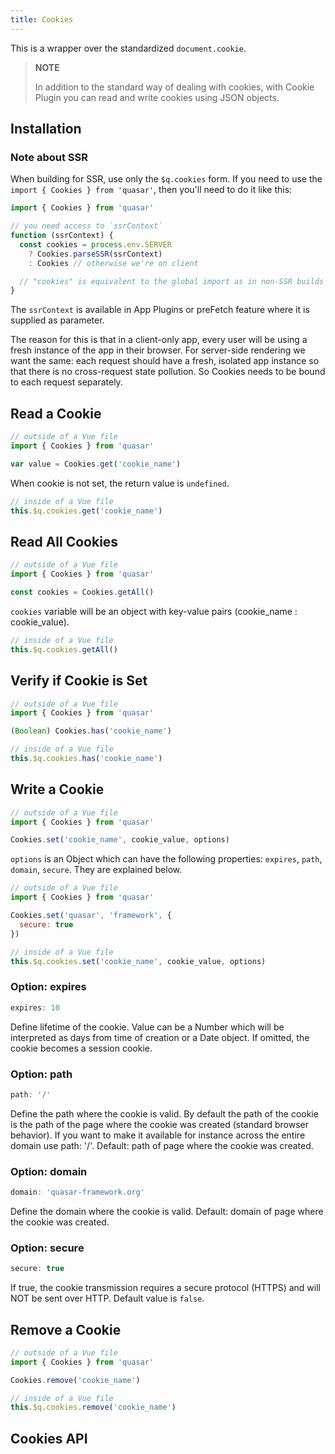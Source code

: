 ```yaml
---
title: Cookies
---
```

This is a wrapper over the standardized `document.cookie`.

> **NOTE**
>
> In addition to the standard way of dealing with cookies, with Cookie Plugin you can read and write cookies using JSON objects.

## Installation
<doc-installation plugins="Cookies" />

### Note about SSR
When building for SSR, use only the `$q.cookies` form. If you need to use the `import { Cookies } from 'quasar'`, then you'll need to do it like this:

```js
import { Cookies } from 'quasar'

// you need access to `ssrContext`
function (ssrContext) {
  const cookies = process.env.SERVER
    ? Cookies.parseSSR(ssrContext)
    : Cookies // otherwise we're on client

  // "cookies" is equivalent to the global import as in non-SSR builds
}
```

The `ssrContext` is available in App Plugins or preFetch feature where it is supplied as parameter.

The reason for this is that in a client-only app, every user will be using a fresh instance of the app in their browser. For server-side rendering we want the same: each request should have a fresh, isolated app instance so that there is no cross-request state pollution. So Cookies needs to be bound to each request separately.

## Read a Cookie
``` js
// outside of a Vue file
import { Cookies } from 'quasar'

var value = Cookies.get('cookie_name')
```
When cookie is not set, the return value is `undefined`.

```js
// inside of a Vue file
this.$q.cookies.get('cookie_name')
```

## Read All Cookies
``` js
// outside of a Vue file
import { Cookies } from 'quasar'

const cookies = Cookies.getAll()
```
`cookies` variable will be an object with key-value pairs (cookie_name : cookie_value).

```js
// inside of a Vue file
this.$q.cookies.getAll()
```

## Verify if Cookie is Set
``` js
// outside of a Vue file
import { Cookies } from 'quasar'

(Boolean) Cookies.has('cookie_name')
```

```js
// inside of a Vue file
this.$q.cookies.has('cookie_name')
```

## Write a Cookie
``` js
// outside of a Vue file
import { Cookies } from 'quasar'

Cookies.set('cookie_name', cookie_value, options)
```

`options` is an Object which can have the following properties: `expires`, `path`, `domain`, `secure`. They are explained below.

``` js
// outside of a Vue file
import { Cookies } from 'quasar'

Cookies.set('quasar', 'framework', {
  secure: true
})
```

```js
// inside of a Vue file
this.$q.cookies.set('cookie_name', cookie_value, options)
```

### Option: expires
``` js
expires: 10
```
Define lifetime of the cookie. Value can be a Number which will be interpreted as days from time of creation or a Date object. If omitted, the cookie becomes a session cookie.

### Option: path
``` js
path: '/'
```
Define the path where the cookie is valid. By default the path of the cookie is the path of the page where the cookie was created (standard browser behavior). If you want to make it available for instance across the entire domain use path: '/'. Default: path of page where the cookie was created.

### Option: domain
``` js
domain: 'quasar-framework.org'
```
Define the domain where the cookie is valid. Default: domain of page where the cookie was created.

### Option: secure
``` js
secure: true
```
If true, the cookie transmission requires a secure protocol (HTTPS) and will NOT be sent over HTTP. Default value is `false`.

## Remove a Cookie
``` js
// outside of a Vue file
import { Cookies } from 'quasar'

Cookies.remove('cookie_name')
```

```js
// inside of a Vue file
this.$q.cookies.remove('cookie_name')
```

## Cookies API
<doc-api file="Cookies" />
